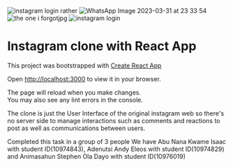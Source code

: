 ![instagram login rather](https://user-images.githubusercontent.com/102770998/229228478-37a7f3d5-f703-466c-98f5-f5efc240ff77.jpg)
![WhatsApp Image 2023-03-31 at 23 33 54](https://user-images.githubusercontent.com/102770998/229251180-55dd3818-5daa-4b09-981d-e723478d4532.jpg)
![the one i forgotjpg](https://user-images.githubusercontent.com/102770998/229238629-03643bed-7f93-45ab-aa5a-4aa7d8fb7776.jpg)
![instagram login](https://user-images.githubusercontent.com/102770998/229228575-e2111835-c1d7-4535-afaf-762bbf82a448.jpg)
# Instagram clone with React App

This project was bootstrapped with [Create React App](https://github.com/facebook/create-react-app)

Open [http://localhost:3000](http://localhost:3000) to view it in your browser.

The page will reload when you make changes.\
You may also see any lint errors in the console.

The clone is just the User Interface of the original instagram web so there's no server side to manage interactions such as comments and reactions to post as well as communications between users. 

Completed this task in a group of 3 people
We have Abu Nana Kwame Isaac with student ID(10974843), Adenutsi Andy Eleos with student ID(10974829) and Animasahun Stephen Ola Dayo with student ID(10976019)
